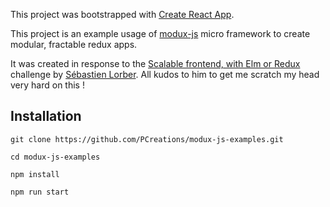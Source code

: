 This project was bootstrapped with [Create React App](https://github.com/facebookincubator/create-react-app).

This project is an example usage of [modux-js](https://github.com/PCreations/modux-js) micro framework to create modular, fractable redux apps.

It was created in response to the [Scalable frontend, with Elm or Redux](https://github.com/slorber/scalable-frontend-with-elm-or-redux) challenge by [Sébastien Lorber](https://github.com/slorber). All kudos to him to get me scratch my head very hard on this !

Installation
----------------

`git clone https://github.com/PCreations/modux-js-examples.git`

`cd modux-js-examples`

`npm install`

`npm run start`
